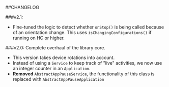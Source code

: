 ##CHANGELOG

###v2.1:

 - Fine-tuned the logic to detect whether `onStop()` is being called because of an orientation change. This uses `isChangingConfigurations()` if running on HC or higher.
    

###v2.0:
Complete overhaul of the library core.

 - This version takes device rotations into account.
 - Instead of using a `Service` to keep track of "live" activities, we now use an integer counter in an `Application`.
 - **Removed** `AbstractAppPauseService`, the functionality of this class is replaced with `AbstractAppPauseApplication`


